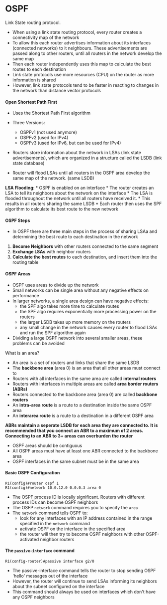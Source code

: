 # OSPF

Link State routing protocol.

* When using a link state routing protocol, every router creates a connectivity map of the network
* To allow this each router advertises information about its interfaces (connected networks) to it neighbours. These advertisements are passed along to other routers, until all routers in the network develop the same map 
* Then each router independently uses this map to calculate the best routes to each destination
* Link state protocols use more resources (CPU) on the router as more information is shared
* However, link state protocols tend to be faster in reacting to changes in the network than distance vector protocols

#### Open Shortest Path First

- Uses the Shortest Path First algorithm
- Three Versions:
	+ OSPFv1 (not used anymore)
	+ OSPFv2 (used for IPv4)
	+ OSPFv3 (used for IPv6, but can be used for IPv4)

- Routers store information about the network in LSAs (link state advertisements), which are organized in a structure called the LSDB (link state database)
- Router will flood LSAs until all routers in the OSPF area develop the same map of the network. (same LSDB)

**LSA Flooding**: 
	* OSPF is enabled on an interface
	* The router creates an LSA to tell its neighbors about the network on the interface
	* The LSA is flooded throughout the network until all routers have received it.
	* This results in all routers sharing the same LSDB
	* Each router then uses the SPF algorithm to calculate its best route to the new network

#### OSPF Steps

* In OSPF there are three main steps in the process of sharing LSAa and determining the best route to each destination in the network

1) **Become Neighbors** with other routers connected to the same segment
2) **Exchange LSAs** with neighbor routers
3) **Calculate the best routes** to each destination, and insert them into the routing table

#### OSPF Areas

- OSPF uses areas to divide up the network
- Small networks can be single area without any negative effects on performance
- In larger networks, a single area design can have negative effects:
	* the SPF algo takes more time to calculate routes
	* the SPF algo requires exponentially more processing power on the routers
	* the larger LSDB takes up more memory on the routers
	* any small change in the network causes every router to flood LSAs and run the SPF algorithm again
- Dividing a large OSPF network into several smaller areas, these problems can be avoided

What is an area?

- An area is a set of routers and links that share the same LSDB
- The **backbone area** (area 0) is an area that all other areas must connect to
- Routers with all interfaces in the same area are called **internal routers**
- Routers with interfaces in multiple areas are called **area border routers (ABRs)**
- Routers connected to the backbone area (area 0) are called **backbone routers**
- An **intra-area route** is a route to a destination inside the same OSPF area
- An **interarea route** is a route to a destination in a different OSPF area

**ABRs maintain a seperate LSDB for each area they are connected to. It is recommended that you connect an ABR to a maximum of 2 areas. Connecting to an ABR to 3+ areas can overburden the router**

- OSPF areas should be contiguous
- All OSPF areas must have at least one ABR connected to the backbone area 
- OSPF interfaces in the same subnet must be in the same area

#### Basic OSPF Configuration
```
R1(config)#router ospf 1
R1(config)#network 10.0.12.0 0.0.0.3 area 0
```

* The OSPF process ID is locally significant. Routers with different process IDs can become OSPF neighbors
* The OSFP ```network``` command requires you to specify the ```area```
* The ```network``` command tells OSPF to:
	- look for any interfaces with an IP address contained in the range specified in the ```network``` command
	- activate OSPF on the interface in the specified area
	- the router will then try to become OSPF neighbors with other OSPF-activated neighbor routers

#### The ```passive-interface``` command
```
R1(config-router)#passive interface g2/0
```
- The passive-interface command tells the router to stop sending OSPF 'hello' messages out of the interface
- However, the router will continue to send LSAs informing its neighbors about the subnet configured on the interface
- This command should always be used on interfaces which don't have any OSPF neighbors




